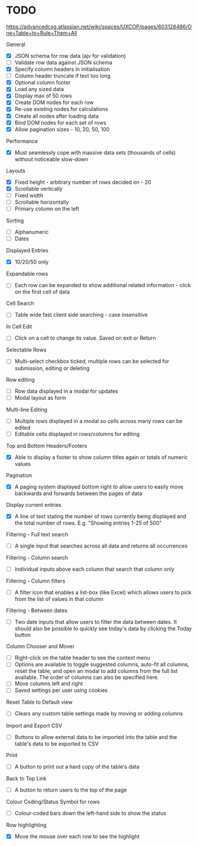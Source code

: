 # TODO

https://advancedcsg.atlassian.net/wiki/spaces/UXCOP/pages/603128486/One+Table+to+Rule+Them+All

General

- [x] JSON schema for row data (ajv for validation)
- [ ] Validate row data against JSON schema
- [x] Specify column headers in initialisation
- [ ] Column header truncate if text too long
- [x] Optional column footer
- [x] Load any sized data
- [x] Display max of 50 rows
- [x] Create DOM nodes for each row
- [x] Re-use existing nodes for calculations
- [x] Create all nodes after loading data
- [x] Bind DOM nodes for each set of rows
- [x] Allow pagination sizes - 10, 20, 50, 100

Performance

- [x] Must seamlessly cope with massive data sets (thousands of cells) without noticeable slow-down

Layouts

- [x] Fixed height - arbitrary number of rows decided on - 20
- [x] Scrollable vertically
- [ ] Fixed width
- [ ] Scrollable horizontally
- [ ] Primary column on the left

Sorting

- [ ] Alphanumeric
- [ ] Dates

Displayed Entries

- [x] 10/20/50 only

Expandable rows

- [ ] Each row can be expanded to show additional related information - click on the first cell of data

Cell Search

- [ ] Table wide fast client side searching - case insensitive

In Cell Edit

- [ ] Click on a cell to change its value. Saved on exit or Return

Selectable Rows

- [ ] Multi-select checkbox ticked, multiple rows can be selected for submission, editing or deleting

Row editing

- [ ] Row data displayed in a modal for updates
- [ ] Modal layout as form

Multi-line Editing

- [ ] Multiple rows displayed in a modal so cells across many rows can be edited
- [ ] Editable cells displayed in rows/columns for editing

Top and Bottom Headers/Footers

- [x] Able to display a footer to show column titles again or totals of numeric values

Pagination

- [x] A paging system displayed bottom right to allow users to easily move backwards and forwards between the pages of data

Display current entries

- [x] A line of text stating the number of rows currently being displayed and the total number of rows. E.g. "Showing entries 1-25 of 500"

Filtering - Full text search

- [ ] A single input that searches across all data and returns all occurrences

Filtering - Column search

- [ ] Individual inputs above each column that search that column only

Filtering - Column filters

- [ ] A filter icon that enables a list-box (like Excel) which allows users to pick from the list of values in that column

Filtering - Between dates

- [ ] Two date inputs that allow users to filter the data between dates. It should also be possible to quickly see today's data by clicking the Today button

Column Chooser and Mover

- [ ] Right-click on the table header to see the context menu
- [ ] Options are available to toggle suggested columns, auto-fit all columns, reset the table, and open an modal to add columns from the full list available. The order of columns can also be specified here.
- [ ] Move columns left and right
- [ ] Saved settings per user using cookies

Reset Table to Default view

- [ ] Clears any custom table settings made by moving or adding columns

Import and Export CSV

- [ ] Buttons to allow external data to be imported into the table and the table's data to be exported to CSV

Print

- [ ] A button to print out a hard copy of the table's data

Back to Top Link

- [ ] A button to return users to the top of the page

Colour Coding/Status Symbol for rows

- [ ] Colour-coded bars down the left-hand side to show the status

Row highlighting

- [x] Move the mouse over each row to see the highlight
